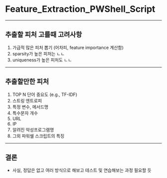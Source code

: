 # Feature_Extraction_PWShell_Script

---
## 추출할 피처 고를때 고려사항
1. 가급적 많은 피처 뽑기 (어차피, feature importance 계산함)
2. sparsity가 높은 피처는 ㄴㄴ
3. uniqueness가 높은 피처도 ㄴㄴ

---
## 추출할만한 피처
1. TOP N 단어 중요도 (e.g., TF-IDF)
2. 스트링 엔트로피
3. 특정 변수, 메서드명
4. 특수문자 개수
5. URL
6. IP
7. 알려진 악성프로그램명
8. 그외 파워쉘 스크립트의 특징


---
## 결론
- 사실, 정답은 없고 여러 방식으로 해보고 테스트 및 연습해보는 과정 필요할 듯
